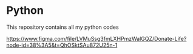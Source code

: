 # Python
This repository contains all my python codes

https://www.figma.com/file/LVMuSsg3fmLXHPmzWalGQZ/Donate-Life?node-id=38%3A5&t=QhOSktSAu872U25n-1
